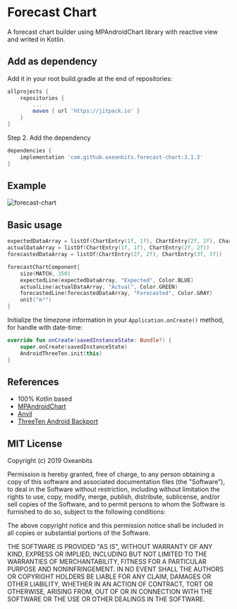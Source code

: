 # Forecast Chart

A forecast chart builder using MPAndroidChart library with reactive view and writed in Kotlin.

## Add as dependency

Add it in your root build.gradle at the end of repositories:

```gradle
allprojects {
    repositories {
        ...
        maven { url 'https://jitpack.io' }
    }
}
```

Step 2. Add the dependency

```gradle
dependencies {
    implementation 'com.github.oxeanbits.forecast-chart:3.1.3'
}
```

## Example

![forecast-chart](https://user-images.githubusercontent.com/13650290/69456531-a037b300-0d49-11ea-8333-dbdd7e76cc41.gif)

## Basic usage

```kotlin
expectedDataArray = listOf(ChartEntry(1f, 1f), ChartEntry(2f, 2f), ChartEntry(3f, 3f)
actualDataArray = listOf(ChartEntry(1f, 1f), ChartEntry(2f, 2f))
forecastedDataArray = listOf(ChartEntry(2f, 2f), ChartEntry(3f, 3f))

forecastChartComponent{
    size(MATCH, 350)
    expectedLine(expectedDataArray, "Expected", Color.BLUE)
    actualLine(actualDataArray, "Actual", Color.GREEN)
    forecastedLine(forecastedDataArray, "Forecasted", Color.GRAY)
    unit("m³")
}
```

Initialize the timezone information in your `Application.onCreate()` method, for handle with date-time:
```kotlin
override fun onCreate(savedInstanceState: Bundle?) {
    super.onCreate(savedInstanceState)
    AndroidThreeTen.init(this)
}
```

## References

- 100% Kotlin based
- [MPAndroidChart](https://github.com/PhilJay/MPAndroidChart)
- [Anvil](https://github.com/anvil-ui/anvil)
- [ThreeTen Android Backport](https://github.com/JakeWharton/ThreeTenABP)

## MIT License

Copyright (c) 2019 Oxeanbits

Permission is hereby granted, free of charge, to any person obtaining a copy
of this software and associated documentation files (the "Software"), to deal
in the Software without restriction, including without limitation the rights
to use, copy, modify, merge, publish, distribute, sublicense, and/or sell
copies of the Software, and to permit persons to whom the Software is
furnished to do so, subject to the following conditions:

The above copyright notice and this permission notice shall be included in all
copies or substantial portions of the Software.

THE SOFTWARE IS PROVIDED "AS IS", WITHOUT WARRANTY OF ANY KIND, EXPRESS OR
IMPLIED, INCLUDING BUT NOT LIMITED TO THE WARRANTIES OF MERCHANTABILITY,
FITNESS FOR A PARTICULAR PURPOSE AND NONINFRINGEMENT. IN NO EVENT SHALL THE
AUTHORS OR COPYRIGHT HOLDERS BE LIABLE FOR ANY CLAIM, DAMAGES OR OTHER
LIABILITY, WHETHER IN AN ACTION OF CONTRACT, TORT OR OTHERWISE, ARISING FROM,
OUT OF OR IN CONNECTION WITH THE SOFTWARE OR THE USE OR OTHER DEALINGS IN THE
SOFTWARE.
